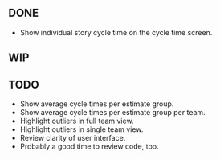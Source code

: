 DONE
----
* Show individual story cycle time on the cycle time screen.

WIP
---

TODO
----
* Show average cycle times per estimate group.
* Show average cycle times per estimate group per team.
* Highlight outliers in full team view.
* Highlight outliers in single team view.
* Review clarity of user interface.
* Probably a good time to review code, too.
